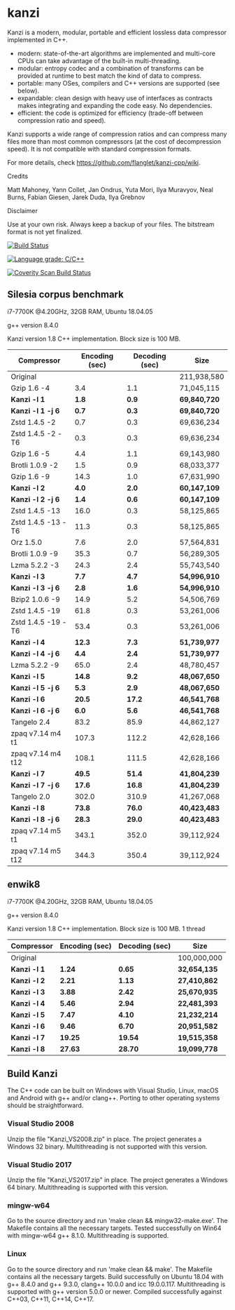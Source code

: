 kanzi
=====


Kanzi is a modern, modular, portable and efficient lossless data compressor implemented in C++.

* modern: state-of-the-art algorithms are implemented and multi-core CPUs can take advantage of the built-in multi-threading.
* modular: entropy codec and a combination of transforms can be provided at runtime to best match the kind of data to compress.
* portable: many OSes, compilers and C++ versions are supported (see below).
* expandable: clean design with heavy use of interfaces as contracts makes integrating and expanding the code easy. No dependencies.
* efficient: the code is optimized for efficiency (trade-off between compression ratio and speed).

Kanzi supports a wide range of compression ratios and can compress many files more than most common compressors (at the cost of decompression speed).
It is not compatible with standard compression formats.



For more details, check https://github.com/flanglet/kanzi-cpp/wiki.

Credits

Matt Mahoney,
Yann Collet,
Jan Ondrus,
Yuta Mori,
Ilya Muravyov,
Neal Burns,
Fabian Giesen,
Jarek Duda, 
Ilya Grebnov

Disclaimer

Use at your own risk. Always keep a backup of your files. The bitstream format is not yet finalized.

[![Build Status](https://travis-ci.org/flanglet/kanzi-cpp.svg?branch=master)](https://travis-ci.org/flanglet/kanzi-cpp)

[![Language grade: C/C++](https://img.shields.io/lgtm/grade/cpp/g/flanglet/kanzi-cpp.svg?logo=lgtm&logoWidth=18)](https://lgtm.com/projects/g/flanglet/kanzi-cpp/context:cpp)

<a href="https://scan.coverity.com/projects/flanglet-kanzi-cpp">
  <img alt="Coverity Scan Build Status"
       src="https://img.shields.io/coverity/scan/16859.svg"/>
</a>


Silesia corpus benchmark
-------------------------

i7-7700K @4.20GHz, 32GB RAM, Ubuntu 18.04.05

g++ version 8.4.0

Kanzi version 1.8 C++ implementation. Block size is 100 MB. 


|        Compressor           | Encoding (sec)  | Decoding (sec)  |    Size          |
|-----------------------------|-----------------|-----------------|------------------|
|Original     	              |                 |                 |   211,938,580    |	
|Gzip 1.6	-4                  |        3.4      |       1.1       |    71,045,115    |        
|**Kanzi -l 1**               |  	   **1.8** 	  |     **0.9**     |  **69,840,720**  |
|**Kanzi -l 1 -j 6**          |  	   **0.7** 	  |     **0.3**     |  **69,840,720**  |
|Zstd 1.4.5 -2                |	       0.7      |       0.3       |    69,636,234    |
|Zstd 1.4.5 -2 -T6            |	       0.3      |       0.3       |    69,636,234    |
|Gzip 1.6	-5                  |        4.4      |       1.1       |    69,143,980    |        
|Brotli 1.0.9 -2              |        1.5      |       0.9       |    68,033,377    |
|Gzip 1.6	-9                  |       14.3      |       1.0       |    67,631,990    |        
|**Kanzi -l 2**               |	     **4.0**	  |     **2.0**     |  **60,147,109**  |
|**Kanzi -l 2 -j 6**          |	     **1.4**	  |     **0.6**     |  **60,147,109**  |
|Zstd 1.4.5 -13               |	      16.0      |       0.3       |    58,125,865    |
|Zstd 1.4.5 -13 -T6           |	      11.3      |       0.3       |    58,125,865    |
|Orz 1.5.0                    |	       7.6      |       2.0       |    57,564,831    |
|Brotli 1.0.9 -9              |       35.3      |       0.7       |    56,289,305    |
|Lzma 5.2.2 -3	              |       24.3	    |       2.4       |    55,743,540    |
|**Kanzi -l 3**               |	     **7.7**	  |     **4.7**     |  **54,996,910**  |
|**Kanzi -l 3 -j 6**          |	     **2.8**	  |     **1.6**     |  **54,996,910**  |
|Bzip2 1.0.6 -9	              |       14.9      |       5.2       |    54,506,769	   |
|Zstd 1.4.5 -19	              |       61.8      |       0.3       |    53,261,006    |
|Zstd 1.4.5 -19	-T6           |       53.4      |       0.3       |    53,261,006    |
|**Kanzi -l 4**               |	    **12.3**	  |     **7.3**     |  **51,739,977**  |
|**Kanzi -l 4 -j 6**          |      **4.4**    |     **2.4**     |  **51,739,977**  |
|Lzma 5.2.2 -9                |       65.0	    |       2.4       |    48,780,457    |
|**Kanzi -l 5**	              |     **14.8**    |     **9.2**     |  **48,067,650**  |
|**Kanzi -l 5 -j 6**          |      **5.3**    |     **2.9**     |  **48,067,650**  |
|**Kanzi -l 6**               |     **20.5**	  |    **17.2**     |  **46,541,768**  |
|**Kanzi -l 6 -j 6**          |      **6.0**	  |     **5.6**     |  **46,541,768**  |
|Tangelo 2.4	                |       83.2      |      85.9       |    44,862,127    |
|zpaq v7.14 m4 t1             |      107.3	    |     112.2       |    42,628,166    |
|zpaq v7.14 m4 t12            |      108.1	    |     111.5       |    42,628,166    |
|**Kanzi -l 7**               |     **49.5**	  |    **51.4**     |  **41,804,239**  |
|**Kanzi -l 7 -j 6**          |     **17.6**	  |    **16.8**     |  **41,804,239**  |
|Tangelo 2.0	                |      302.0    	|     310.9       |    41,267,068    |
|**Kanzi -l 8**               |     **73.8**	  |    **76.0**     |  **40,423,483**  |
|**Kanzi -l 8 -j 6**          |     **28.3**	  |    **29.0**     |  **40,423,483**  |
|zpaq v7.14 m5 t1             |	     343.1	    |     352.0       |    39,112,924    |
|zpaq v7.14 m5 t12            |	     344.3	    |     350.4       |    39,112,924    |



enwik8
-------

i7-7700K @4.20GHz, 32GB RAM, Ubuntu 18.04.05

g++ version 8.4.0

Kanzi version 1.8 C++ implementation. Block size is 100 MB. 1 thread


|        Compressor           | Encoding (sec)  | Decoding (sec)  |    Size          |
|-----------------------------|-----------------|-----------------|------------------|
|Original     	              |                 |                 |   100,000,000    |	
|**Kanzi -l 1**               |  	  **1.24** 	  |    **0.65**     |  **32,654,135**  |
|**Kanzi -l 2**               |     **2.21**    |    **1.13**     |  **27,410,862**  |        
|**Kanzi -l 3**               |	    **3.88**    |    **2.42**     |  **25,670,935**  |
|**Kanzi -l 4**               |	    **5.46**	  |    **2.94**     |  **22,481,393**  |
|**Kanzi -l 5**               |	    **7.47**	  |    **4.10**     |  **21,232,214**  |
|**Kanzi -l 6**               |	    **9.46**	  |    **6.70**     |  **20,951,582**  |
|**Kanzi -l 7**               |	   **19.25**	  |   **19.54**     |  **19,515,358**  |
|**Kanzi -l 8**               |	   **27.63**	  |   **28.70**     |  **19,099,778**  |


Build Kanzi
-----------

The C++ code can be built on Windows with Visual Studio, Linux, macOS and Android with g++ and/or clang++.
Porting to other operating systems should be straightforward.

### Visual Studio 2008
Unzip the file "Kanzi_VS2008.zip" in place.
The project generates a Windows 32 binary. Multithreading is not supported with this version.

### Visual Studio 2017
Unzip the file "Kanzi_VS2017.zip" in place.
The project generates a Windows 64 binary. Multithreading is supported with this version.

### mingw-w64
Go to the source directory and run 'make clean && mingw32-make.exe'. The Makefile contains 
all the necessary targets. Tested successfully on Win64 with mingw-w64 g++ 8.1.0. 
Multithreading is supported.

### Linux
Go to the source directory and run 'make clean && make'. The Makefile contains all the necessary
targets. Build successfully on Ubuntu 18.04 with g++ 8.4.0 and g++ 9.3.0, clang++ 10.0.0
and icc 19.0.0.117. Multithreading is supported with g++ version 5.0.0 or newer.
Compiled successfully against C++03, C++11, C++14, C++17.
